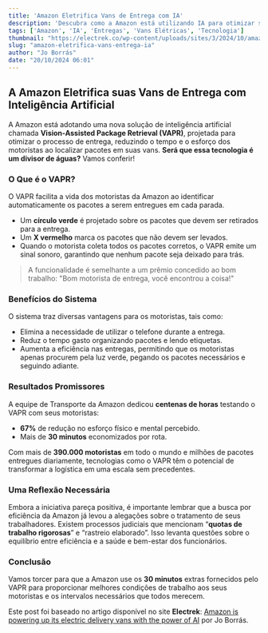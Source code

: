 ```yaml
---
title: 'Amazon Eletrifica Vans de Entrega com IA'
description: 'Descubra como a Amazon está utilizando IA para otimizar suas entregas.'
tags: ['Amazon', 'IA', 'Entregas', 'Vans Elétricas', 'Tecnologia']
thumbnail: "https://electrek.co/wp-content/uploads/sites/3/2024/10/amazon_ai.jpg?quality=82&strip=all&w=1400"
slug: "amazon-eletrifica-vans-entrega-ia"
author: "Jo Borrás"
date: "20/10/2024 06:01"
---
```


## A Amazon Eletrifica suas Vans de Entrega com Inteligência Artificial

A Amazon está adotando uma nova solução de inteligência artificial chamada **Vision-Assisted Package Retrieval (VAPR)**, projetada para otimizar o processo de entrega, reduzindo o tempo e o esforço dos motoristas ao localizar pacotes em suas vans. **Será que essa tecnologia é um divisor de águas?** Vamos conferir!

### O Que é o VAPR?
O VAPR facilita a vida dos motoristas da Amazon ao identificar automaticamente os pacotes a serem entregues em cada parada. 

- Um **círculo verde** é projetado sobre os pacotes que devem ser retirados para a entrega.  
- Um **X vermelho** marca os pacotes que não devem ser levados.  
- Quando o motorista coleta todos os pacotes corretos, o VAPR emite um sinal sonoro, garantindo que nenhum pacote seja deixado para trás.  

> A funcionalidade é semelhante a um prêmio concedido ao bom trabalho: "Bom motorista de entrega, você encontrou a coisa!" 

### Benefícios do Sistema
O sistema traz diversas vantagens para os motoristas, tais como:
- Elimina a necessidade de utilizar o telefone durante a entrega.
- Reduz o tempo gasto organizando pacotes e lendo etiquetas.
- Aumenta a eficiência nas entregas, permitindo que os motoristas apenas procurem pela luz verde, pegando os pacotes necessários e seguindo adiante.

### Resultados Promissores
A equipe de Transporte da Amazon dedicou **centenas de horas** testando o VAPR com seus motoristas:
- **67%** de redução no esforço físico e mental percebido.
- Mais de **30 minutos** economizados por rota.  

Com mais de **390.000 motoristas** em todo o mundo e milhões de pacotes entregues diariamente, tecnologias como o VAPR têm o potencial de transformar a logística em uma escala sem precedentes.

### Uma Reflexão Necessária
Embora a iniciativa pareça positiva, é importante lembrar que a busca por eficiência da Amazon já levou a alegações sobre o tratamento de seus trabalhadores. Existem processos judiciais que mencionam “**quotas de trabalho rigorosas**” e “rastreio elaborado”. Isso levanta questões sobre o equilíbrio entre eficiência e a saúde e bem-estar dos funcionários.

### Conclusão
Vamos torcer para que a Amazon use os **30 minutos** extras fornecidos pelo VAPR para proporcionar melhores condições de trabalho aos seus motoristas e os intervalos necessários que todos merecem.  

Este post foi baseado no artigo disponível no site **Electrek**: [Amazon is powering up its electric delivery vans with the power of AI](https://electrek.co/2024/10/19/amazon-is-powering-up-its-electric-delivery-vans-with-the-power-of-ai/) por Jo Borrás.